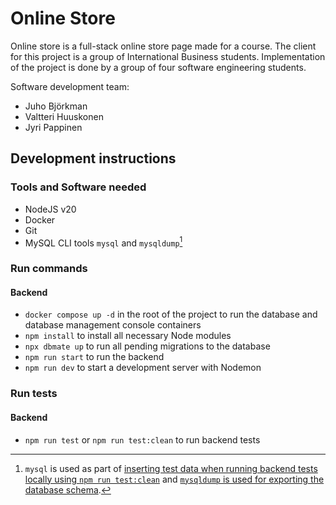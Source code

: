 # Online Store

Online store is a full-stack online store page made for a course. The client for this project is a group of International Business students. Implementation of the project is done by a group of four software engineering students.

Software development team:

- Juho Björkman
- Valtteri Huuskonen
- Jyri Pappinen

## Development instructions

### Tools and Software needed

- NodeJS v20
- Docker
- Git
- MySQL CLI tools `mysql` and `mysqldump`[^1]

### Run commands

#### Backend

- `docker compose up -d` in the root of the project to run the database and database management console containers
- `npm install` to install all necessary Node modules
- `npx dbmate up` to run all pending migrations to the database
- `npm run start` to run the backend
- `npm run dev` to start a development server with Nodemon

### Run tests

#### Backend

- `npm run test` or `npm run test:clean` to run backend tests

[^1]: `mysql` is used as part of [inserting test data when running backend tests locally using `npm run test:clean`](backend/localtestrun.sh) and [`mysqldump` is used for exporting the database schema](https://github.com/amacneil/dbmate#exporting-schema-file).
